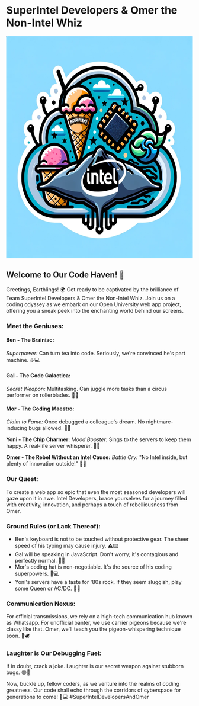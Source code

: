 # SuperIntel Developers & Omer the Non-Intel Whiz

<p align="center">
  <img src="Media/logo5.png" alt="SuperIntel Logo" title="SuperIntel Logo" width="600" height="600">
</p>

## Welcome to Our Code Haven! 🚀
Greetings, Earthlings! 🌍 Get ready to be captivated by the brilliance of Team SuperIntel Developers & Omer the Non-Intel Whiz. Join us on a coding odyssey as we embark on our Open University web app project, offering you a sneak peek into the enchanting world behind our screens.

### Meet the Geniuses:
#### Ben - The Brainiac:
*Superpower:* Can turn tea into code. Seriously, we're convinced he's part machine. ☕💻

#### Gal - The Code Galactica:
*Secret Weapon:* Multitasking. Can juggle more tasks than a circus performer on rollerblades. 🤹‍♀️

#### Mor - The Coding Maestro:
*Claim to Fame:* Once debugged a colleague's dream. No nightmare-inducing bugs allowed. 🛌🐛


**Yoni - The Chip Charmer:**
*Mood Booster:* Sings to the servers to keep them happy. A real-life server whisperer. 🎤🎶

**Omer - The Rebel Without an Intel Cause:**
*Battle Cry:* "No Intel inside, but plenty of innovation outside!" 🚫💡

### Our Quest:
To create a web app so epic that even the most seasoned developers will gaze upon it in awe. Intel Developers, brace yourselves for a journey filled with creativity, innovation, and perhaps a touch of rebelliousness from Omer.

### Ground Rules (or Lack Thereof):
- Ben's keyboard is not to be touched without protective gear. The sheer speed of his typing may cause injury. ⚠️⌨️
- Gal will be speaking in JavaScript. Don't worry; it's contagious and perfectly normal. 💬🚀
- Mor's coding hat is non-negotiable. It's the source of his coding superpowers. 🎩💻
- Yoni's servers have a taste for '80s rock. If they seem sluggish, play some Queen or AC/DC. 🎸🤘

### Communication Nexus:
For official transmissions, we rely on a high-tech communication hub known as Whatsapp. For unofficial banter, we use carrier pigeons because we're classy like that. Omer, we'll teach you the pigeon-whispering technique soon. 📱🕊️

### Laughter is Our Debugging Fuel:
If in doubt, crack a joke. Laughter is our secret weapon against stubborn bugs. 😄🐞

Now, buckle up, fellow coders, as we venture into the realms of coding greatness. Our code shall echo through the corridors of cyberspace for generations to come! 🚀💻 #SuperIntelDevelopersAndOmer
